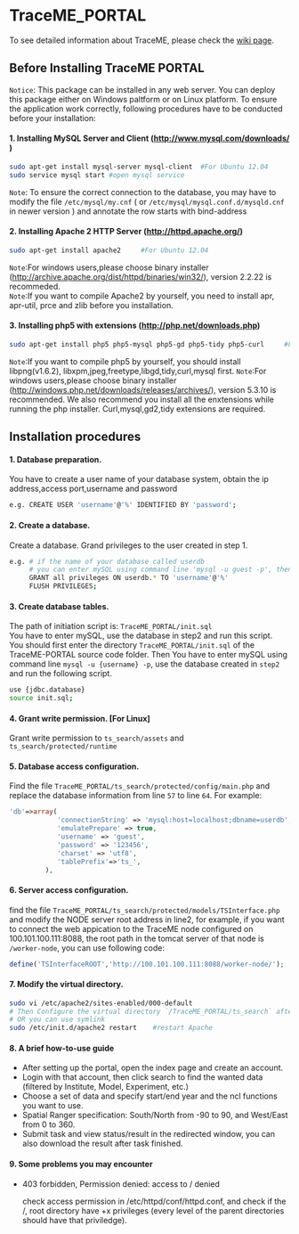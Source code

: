 # TraceME_PORTAL
To see detailed information about TraceME, please check the [wiki page](https://github.com/ECNU-RCGCEF/TraceME_NODE/wiki).
## Before Installing TraceME PORTAL
`Notice`: This package can be installed in any web server. You can deploy this package either on Windows paltform or on Linux platform. To ensure the application work correctly, following procedures have to be conducted before your installation:
#### 1.	Installing MySQL Server and Client (http://www.mysql.com/downloads/ )     
```Bash 
sudo apt-get install mysql-server mysql-client  #For Ubuntu 12.04
sudo service mysql start #open mysql service
``` 
`Note`: To ensure the correct connection to the database, you may have to modify the file `/etc/mysql/my.cnf` ( or `/etc/mysql/mysql.conf.d/mysqld.cnf` in newer version ) and annotate the row starts with bind-address
#### 2.	Installing Apache 2 HTTP Server (http://httpd.apache.org/)   
```Bash 
sudo apt-get install apache2     #For Ubuntu 12.04
``` 
`Note`:For windows users,please choose binary installer (http://archive.apache.org/dist/httpd/binaries/win32/), version 2.2.22 is recommeded.        
`Note`:If you want to compile Apache2 by yourself, you need to install apr, apr-util, prce and zlib before you installation.
#### 3.	Installing php5 with extensions (http://php.net/downloads.php)
```Bash 
sudo apt-get install php5 php5-mysql php5-gd php5-tidy php5-curl     #For Ubuntu 12.04
``` 
`Note`:If you want to compile php5 by yourself, you should install libpng(v1.6.2), libxpm,jpeg,freetype,libgd,tidy,curl,mysql first. 
`Note`:For windows users,please choose binary installer (http://windows.php.net/downloads/releases/archives/), version 5.3.10 is recommended. We also recommend you install all the enxtensions while running the php installer. Curl,mysql,gd2,tidy extensions are required.

## Installation procedures
#### 1.	Database preparation.     
You have to create a user name of your database system, obtain the ip address,access port,username and password
```Bash 
e.g. CREATE USER 'username'@'%' IDENTIFIED BY 'password'; 
```
#### 2.	Create a database.      
Create a database. Grand privileges to the user created in step 1.  
```Bash 
e.g. # if the name of your database called userdb
     # you can enter mySQL using command line 'mysql -u guest -p', then use following codes.
     GRANT all privileges ON userdb.* TO 'username'@'%'
     FLUSH PRIVILEGES;
```
#### 3.	Create database tables.      
The path of initiation script is: `TraceME_PORTAL/init.sql`     
You have to enter mySQL, use the database in step2 and run this script.      
You should first enter the directory `TraceME_PORTAL/init.sql` of the TraceME-PORTAL source code folder.
Then You have to enter mySQL using command line `mysql -u {username} -p`, use the database created in `step2` and run the following script.
```Bash 
use {jdbc.database}
source init.sql;
``` 
#### 4.	Grant write permission. [For Linux]     
Grant write permission to `ts_search/assets` and `ts_search/protected/runtime`       
#### 5. Database access configuration.     
Find the file `TraceME_PORTAL/ts_search/protected/config/main.php` and replace the database information from line `57` to line `64`. For example:
```php		
'db'=>array(
			'connectionString' => 'mysql:host=localhost;dbname=userdb',
			'emulatePrepare' => true,
			'username' => 'guest',
			'password' => '123456',
			'charset' => 'utf8',
            'tablePrefix'=>'ts_',
		 ),
``` 
#### 6. Server access configuration.       
find the file `TraceME_PORTAL/ts_search/protected/models/TSInterface.php` and modify the NODE server root address in line2, for example, if you want to connect the web appication to the TraceME node configured on 100.101.100.111:8088, the root path in the tomcat server of that node is  `/worker-node`, you can use following code:
```php
define('TSInterfaceROOT','http://100.101.100.111:8088/worker-node/');   
``` 
#### 7. Modify the virtual directory.     
```Bash 
sudo vi /etc/apache2/sites-enabled/000-default  
# Then Configure the virtual directory `/TraceME_PORTAL/ts_search` after "DocumentRoot" keyword
# OR you can use symlink
sudo /etc/init.d/apache2 restart    #restart Apache
``` 

#### 8. A brief how-to-use guide
- After setting up the portal, open the index page and create an account.
- Login with that account, then click search to find the wanted data (filtered by Institute, Model, Experiment, etc.)
- Choose a set of data and specify start/end year and the ncl functions you want to use.
- Spatial Ranger specification: South/North from -90 to 90, and West/East from 0 to 360.
- Submit task and view status/result in the redirected window, you can also download the result after task finished.

#### 9. Some problems you may encounter
- 403 forbidden, Permission denied: access to / denied

  check access permission in /etc/httpd/conf/httpd.conf, and check if the /, root directory have +x privileges (every level of the parent directories should have that priviledge).

